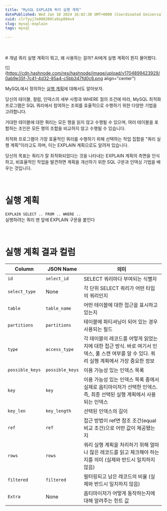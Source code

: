 ```yaml
---
title: "MySQL EXPLAIN 쿼리 실행 계획"
datePublished: Wed Jan 10 2024 16:02:30 GMT+0000 (Coordinated Universal Time)
cuid: clr7yyj7e000209la9ip094v4
slug: mysql-explain
tags: mysql

---
```


<br/>
<br/>
# 개념
쿼리 실행 계획이 뭐고, 왜 사용하는 걸까?  
AI에게 실행 계획이 뭔지 물어봤다.

![](https://cdn.hashnode.com/res/hashnode/image/upload/v1704899423929/0ab9e35f-7c41-4d32-85a4-c5bb347fd0c6.png align="center")

MySQL에서 정의하는 [실행 계획](https://dev.mysql.com/doc/refman/8.0/en/execution-plan-information.html)에 대해서도 알아보자.

당신의 테이블, 컬럼, 인덱스의 세부 사항과 WHERE 절의 조건에 따라, MySQL 최적화 프로그램은 SQL 쿼리에서 참여하는 조회를 효율적으로 수행하기 위한 다양한 기법을 고려합니다.

거대한 테이블에 대한 쿼리는 모든 행을 읽지 않고 수행될 수 있으며, 여러 테이블을 포함하는 조인은 모든 행의 조합을 비교하지 않고 수행될 수 있습니다.

최적화 프로그램이 가장 효율적인 쿼리를 수행하기 위해 선택하는 작업 집합을 "쿼리 실행 계획"이라고도 하며, 이는 EXPLAIN 계획으로도 알려져 있습니다.

당신의 목표는 쿼리가 잘 최적화되었다는 것을 나타내는 EXPLAIN 계획의 측면을 인식하고, 비효율적인 작업을 발견하면 계획을 개선하기 위한 SQL 구문과 인덱싱 기법을 배우는 것입니다.  
 <br/>
<br/>
# 실행 계획

`EXPLAIN SELECT .. FROM .. WHERE ..`  
실행하려는 쿼리 맨 앞에 EXPLAIN 구문을 붙인다  
<br/>
<br/>
# 실행 계획 결과 컬럼

| **Column** | **JSON Name** | **의미** |
| --- | --- | --- |
| `id` | `select_id` | SELECT 쿼리마다 부여되는 식별자 |
| `select_type` | None | 각 단위 SELECT 쿼리가 어떤 타입의 쿼리인지 |
| `table` | `table_name` | 어떤 테이블에 대한 접근을 표시하고 있는지 |
| `partitions` | `partitions` | 테이블에 파티셔닝이 되어 있는 경우 사용되는 필드 |
| `type` | `access_type` | 각 테이블의 레코드를 어떻게 읽었는지에 대한 접근 방식. 바로 여기서 인덱스, 풀 스캔 여부를 알 수 있다. 쿼리 실행 계획에서 가장 중요한 정보 |
| `possible_keys` | `possible_keys` | 이용 가능성 있는 인덱스 목록 |
| `key` | `key` | 이용 가능성 있는 인덱스 목록 중에서 실제로 옵티마이저가 선택한 인덱스. 즉, 최종 선택된 실행 계획에서 사용되는 인덱스 |
| `key_len` | `key_length` | 선택된 인덱스의 길이 |
| `ref` | `ref` | 접근 방법이 ref면 참조 조건(equal 비교 조건)으로 어떤 값이 제공됐는지 |
| `rows` | `rows` | 쿼리 실행 계획을 처리하기 위해 얼마나 많은 레코드를 읽고 체크해야 하는지를 의미 (실제와 반드시 일치하지 않음) |
| `filtered` | `filtered` | 필터링되고 남은 레코드의 비율 (실제와 반드시 일치하지 않음) |
| `Extra` | None | 옵티마이저가 어떻게 동작하는지에 대해 알려주는 힌트 값 |